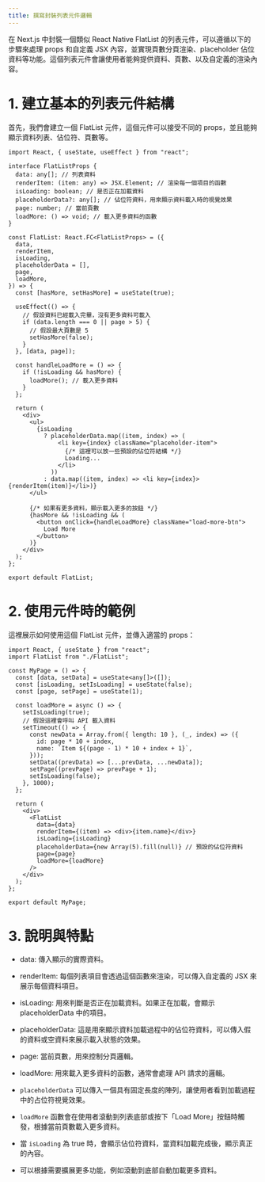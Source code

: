 ```yaml
---
title: 撰寫封裝列表元件邏輯
---
```


在 Next.js 中封裝一個類似 React Native FlatList 的列表元件，可以遵循以下的步驟來處理 props 和自定義 JSX 內容，並實現頁數分頁渲染、placeholder 佔位資料等功能。這個列表元件會讓使用者能夠提供資料、頁數、以及自定義的渲染內容。

# 1. 建立基本的列表元件結構

首先，我們會建立一個 FlatList 元件，這個元件可以接受不同的 props，並且能夠顯示資料列表、佔位符、頁數等。

```tsx
import React, { useState, useEffect } from "react";

interface FlatListProps {
  data: any[]; // 列表資料
  renderItem: (item: any) => JSX.Element; // 渲染每一個項目的函數
  isLoading: boolean; // 是否正在加載資料
  placeholderData?: any[]; // 佔位符資料，用來顯示資料載入時的視覺效果
  page: number; // 當前頁數
  loadMore: () => void; // 載入更多資料的函數
}

const FlatList: React.FC<FlatListProps> = ({
  data,
  renderItem,
  isLoading,
  placeholderData = [],
  page,
  loadMore,
}) => {
  const [hasMore, setHasMore] = useState(true);

  useEffect(() => {
    // 假設資料已經載入完畢，沒有更多資料可載入
    if (data.length === 0 || page > 5) {
      // 假設最大頁數是 5
      setHasMore(false);
    }
  }, [data, page]);

  const handleLoadMore = () => {
    if (!isLoading && hasMore) {
      loadMore(); // 載入更多資料
    }
  };

  return (
    <div>
      <ul>
        {isLoading
          ? placeholderData.map((item, index) => (
              <li key={index} className="placeholder-item">
                {/* 這裡可以放一些預設的佔位符結構 */}
                Loading...
              </li>
            ))
          : data.map((item, index) => <li key={index}>{renderItem(item)}</li>)}
      </ul>

      {/* 如果有更多資料，顯示載入更多的按鈕 */}
      {hasMore && !isLoading && (
        <button onClick={handleLoadMore} className="load-more-btn">
          Load More
        </button>
      )}
    </div>
  );
};

export default FlatList;
```

# 2. 使用元件時的範例

這裡展示如何使用這個 FlatList 元件，並傳入適當的 props：

```tsx
import React, { useState } from "react";
import FlatList from "./FlatList";

const MyPage = () => {
  const [data, setData] = useState<any[]>([]);
  const [isLoading, setIsLoading] = useState(false);
  const [page, setPage] = useState(1);

  const loadMore = async () => {
    setIsLoading(true);
    // 假設這裡會呼叫 API 載入資料
    setTimeout(() => {
      const newData = Array.from({ length: 10 }, (_, index) => ({
        id: page * 10 + index,
        name: `Item ${(page - 1) * 10 + index + 1}`,
      }));
      setData((prevData) => [...prevData, ...newData]);
      setPage((prevPage) => prevPage + 1);
      setIsLoading(false);
    }, 1000);
  };

  return (
    <div>
      <FlatList
        data={data}
        renderItem={(item) => <div>{item.name}</div>}
        isLoading={isLoading}
        placeholderData={new Array(5).fill(null)} // 預設的佔位符資料
        page={page}
        loadMore={loadMore}
      />
    </div>
  );
};

export default MyPage;
```

# 3. 說明與特點

- data: 傳入顯示的實際資料。
- renderItem: 每個列表項目會透過這個函數來渲染，可以傳入自定義的 JSX 來展示每個資料項目。
- isLoading: 用來判斷是否正在加載資料。如果正在加載，會顯示 placeholderData 中的項目。
- placeholderData: 這是用來顯示資料加載過程中的佔位符資料，可以傳入假的資料或空資料來展示載入狀態的效果。
- page: 當前頁數，用來控制分頁邏輯。
- loadMore: 用來載入更多資料的函數，通常會處理 API 請求的邏輯。

- `placeholderData` 可以傳入一個具有固定長度的陣列，讓使用者看到加載過程中的占位符視覺效果。
- `loadMore` 函數會在使用者滾動到列表底部或按下「Load More」按鈕時觸發，根據當前頁數載入更多資料。
- 當 `isLoading` 為 true 時，會顯示佔位符資料，當資料加載完成後，顯示真正的內容。
- 可以根據需要擴展更多功能，例如滾動到底部自動加載更多資料。
